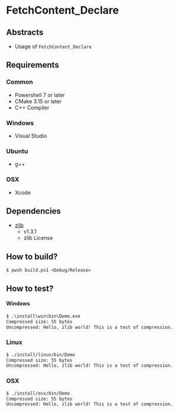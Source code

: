 # FetchContent_Declare

## Abstracts

* Usage of `FetchContent_Declare`

## Requirements

### Common

* Powershell 7 or later
* CMake 3.15 or later
* C++ Compiler

### Windows

* Visual Studio

### Ubuntu

* g++

### OSX

* Xcode

## Dependencies

* [zlib](https://github.com/madler/zlib)
  * v1.3.1
  * zlib License

## How to build?

````shell
$ pwsh build.ps1 <Debug/Release>
````

## How to test?

#### Windows

````bat
$ .\install\win\bin\Demo.exe
Compressed size: 55 bytes
Uncompressed: Hello, zlib world! This is a test of compression.
````

### Linux

````bash
$ ./install/linux/bin/Demo
Compressed size: 55 bytes
Uncompressed: Hello, zlib world! This is a test of compression.
````

### OSX

````bash
$ ./install/osx/bin/Demo
Compressed size: 55 bytes
Uncompressed: Hello, zlib world! This is a test of compression.
````